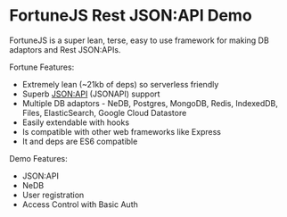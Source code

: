 # FortuneJS Rest JSON:API Demo

FortuneJS is a super lean, terse, easy to use framework for making DB adaptors and Rest JSON:APIs.

Fortune Features:
- Extremely lean (~21kb of deps) so serverless friendly
- Superb [JSON:API](https://jsonapi.org/) (JSONAPI) support
- Multiple DB adaptors - NeDB, Postgres, MongoDB, Redis, IndexedDB, Files, ElasticSearch, Google Cloud Datastore
- Easily extendable with hooks
- Is compatible with other web frameworks like Express
- It and deps are ES6 compatible

Demo Features:
- JSON:API
- NeDB
- User registration
- Access Control with Basic Auth